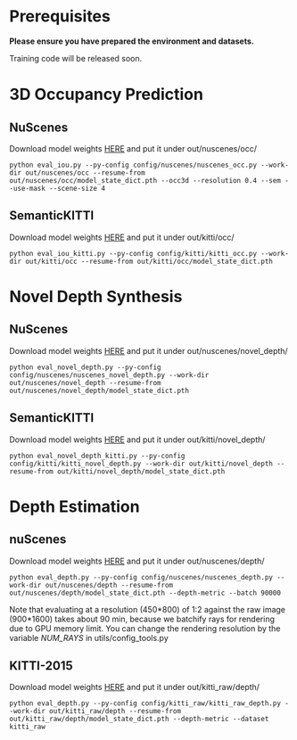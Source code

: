 <!-- template from bevformer -->

# Prerequisites

**Please ensure you have prepared the environment and datasets.**

Training code will be released soon.


# 3D Occupancy Prediction

## NuScenes

Download model weights [HERE](https://cloud.tsinghua.edu.cn/f/831c104c82a244e9878a/) and put it under out/nuscenes/occ/
```
python eval_iou.py --py-config config/nuscenes/nuscenes_occ.py --work-dir out/nuscenes/occ --resume-from out/nuscenes/occ/model_state_dict.pth --occ3d --resolution 0.4 --sem --use-mask --scene-size 4
```

## SemanticKITTI

Download model weights [HERE](https://cloud.tsinghua.edu.cn/f/3c09a5e8f5b94fa29289/) and put it under out/kitti/occ/
```
python eval_iou_kitti.py --py-config config/kitti/kitti_occ.py --work-dir out/kitti/occ --resume-from out/kitti/occ/model_state_dict.pth 
```

# Novel Depth Synthesis

## NuScenes

Download model weights [HERE](https://cloud.tsinghua.edu.cn/f/2d217cd298a34ed19039/) and put it under out/nuscenes/novel_depth/
```
python eval_novel_depth.py --py-config config/nuscenes/nuscenes_novel_depth.py --work-dir out/nuscenes/novel_depth --resume-from out/nuscenes/novel_depth/model_state_dict.pth
```

## SemanticKITTI

Download model weights [HERE](https://cloud.tsinghua.edu.cn/f/7280a44340fd440cba7c/) and put it under out/kitti/novel_depth/
```
python eval_novel_depth_kitti.py --py-config config/kitti/kitti_novel_depth.py --work-dir out/kitti/novel_depth --resume-from out/kitti/novel_depth/model_state_dict.pth 
```


# Depth Estimation

## nuScenes

Download model weights [HERE](https://cloud.tsinghua.edu.cn/f/1a722b9139234542ae1e/) and put it under out/nuscenes/depth/
```
python eval_depth.py --py-config config/nuscenes/nuscenes_depth.py --work-dir out/nuscenes/depth --resume-from out/nuscenes/depth/model_state_dict.pth --depth-metric --batch 90000
```

Note that evaluating at a resolution (450\*800) of 1:2 against the raw image (900\*1600) takes about 90 min, because we batchify rays for rendering due to GPU memory limit. You can change the rendering resolution by the variable *NUM_RAYS* in utils/config_tools.py


## KITTI-2015

Download model weights [HERE](https://cloud.tsinghua.edu.cn/f/f87f6876569e4fdeb967/) and put it under out/kitti_raw/depth/
```
python eval_depth.py --py-config config/kitti_raw/kitti_raw_depth.py --work-dir out/kitti_raw/depth --resume-from out/kitti_raw/depth/model_state_dict.pth --depth-metric --dataset kitti_raw
```
